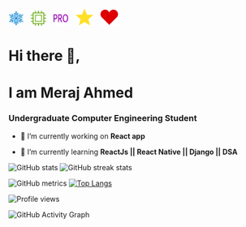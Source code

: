 <a href='https://archiveprogram.github.com/'><img src='https://raw.githubusercontent.com/acervenky/animated-github-badges/master/assets/acbadge.gif' width='30' height='30'></a> <a href='https://docs.github.com/en/developers'><img src='https://raw.githubusercontent.com/acervenky/animated-github-badges/master/assets/devbadge.gif' width='30' height='30'></a> <a href='https://github.com/pricing'><img src='https://raw.githubusercontent.com/acervenky/animated-github-badges/master/assets/pro.gif' width='30' height='30'></a> <a href='https://stars.github.com/'><img src='https://raw.githubusercontent.com/acervenky/animated-github-badges/master/assets/starbadge.gif' width='35' height='35'></a> <a href='https://docs.github.com/en/github/supporting-the-open-source-community-with-github-sponsors'><img src='https://raw.githubusercontent.com/acervenky/animated-github-badges/master/assets/sponsorbadge.gif' width='35' height='35'></a> 

# Hi there 👋,
# I am Meraj Ahmed

### Undergraduate Computer Engineering Student

- 🔭 I’m currently working on **React app**

- 🌱 I’m currently learning **ReactJs || React Native || Django || DSA**


![GitHub stats](https://github-readme-stats.vercel.app/api?username=m879&show_icons=true&count_private=true)     ![GitHub streak stats](https://github-readme-streak-stats.herokuapp.com/?user=m879)

![GitHub metrics](https://metrics.lecoq.io/m879) [![Top Langs](https://github-readme-stats.vercel.app/api/top-langs/?username=m879)](https://github.com/anuraghazra/github-readme-stats)  

![Profile views](https://gpvc.arturio.dev/m879)  


![GitHub Activity Graph](https://activity-graph.herokuapp.com/graph?username=m879)  



